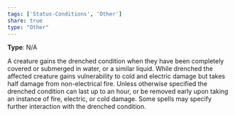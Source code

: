 ```yaml
---
tags: ['Status-Conditions', 'Other']
share: true
type: "Other"
---
```

**Type**: N/A

A creature gains the drenched condition when they have been completely covered or submerged in water, or a similar liquid. While drenched the affected creature gains vulnerability to cold and electric damage but takes half damage from non-electrical fire. Unless otherwise specified the drenched condition can last up to an hour, or be removed early upon taking an instance of fire, electric, or cold damage. Some spells may specify further interaction with the drenched condition.
